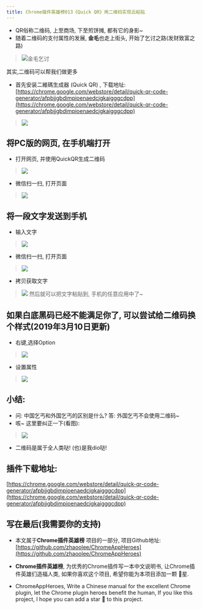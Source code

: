 ```yaml
---
title: Chrome插件英雄榜013《Quick QR》用二维码实现云粘贴
---
```

* QR俗称二维码, 上至商场, 下至煎饼摊, 都有它的身影~
* 随着二维码的支付属性的发展, **金毛**也走上街头, 开始了乞讨之路\(发财致富之路\)
> ![金毛乞讨](https://v2fy.com/asset/013_quick_qr/fb0a30e00de841cba30fac29b9a4c7ea.jpeg)

其实,二维码可以帮我们做更多

* 首先安装二維碼生成器 \(Quick QR\) , 下载地址: [https://chrome.google.com/webstore/detail/quick-qr-code-generator/afpbjjgbdimpioenaedcjgkaigggcdpp](https://chrome.google.com/webstore/detail/quick-qr-code-generator/afpbjjgbdimpioenaedcjgkaigggcdpp)
> ![](https://v2fy.com/asset/013_quick_qr/4387b0c2c4114f89adb5f0daca4f0e7d.png)

## 将PC版的网页, 在手机端打开

* 打开网页, 并使用QuickQR生成二维码
> ![](https://v2fy.com/asset/013_quick_qr/eb68652407f44361938461fec4faf282.png)
* 微信扫一扫, 打开页面
> ![](https://v2fy.com/asset/013_quick_qr/67611ba21cb54df9a7a1f3aa9d890824.png)

## 将一段文字发送到手机

* 输入文字
> ![](https://v2fy.com/asset/013_quick_qr/bc7651c9224a425ca1b47ff8cc2f5adf.png)
* 微信扫一扫, 打开页面
> ![](https://v2fy.com/asset/013_quick_qr/7c785850f68341f8ab95a9db4663492e.png)
* 拷贝获取文字
> ![](https://v2fy.com/asset/013_quick_qr/2a929355f8dd4f9b87afcc68586a0047.png)
> 然后就可以把文字粘贴到, 手机的任意应用中了~

## 如果白底黑码已经不能满足你了, 可以尝试给二维码换个样式(2019年3月10日更新)
- 右键,选择Option
> ![](https://v2fy.com/asset/013_quick_qr/5b6ec96569c448bc8e17906067bd28ea.png)
- 设置属性
> ![](https://v2fy.com/asset/013_quick_qr/85a23dfbd1d64738a808b0e7eb6ea6f5.png)





## 小结:

* 问: 中国乞丐和外国乞丐的区别是什么? 答: 外国乞丐不会使用二维码~
* 咳~ 这里要纠正一下\(看图\):
> ![](https://v2fy.com/asset/013_quick_qr/103772f5342e40ebafb810ac6360ab00.jpeg)
* 二维码是属于全人类哒! \(也\)是我dio哒!

## 插件下载地址:

[https://chrome.google.com/webstore/detail/quick-qr-code-generator/afpbjjgbdimpioenaedcjgkaigggcdpp](https://chrome.google.com/webstore/detail/quick-qr-code-generator/afpbjjgbdimpioenaedcjgkaigggcdpp)



## 写在最后\(我需要你的支持\)

* 本文属于**Chrome插件英雄榜** 项目的一部分, 项目Github地址: [https://github.com/zhaoolee/ChromeAppHeroes](https://github.com/zhaoolee/ChromeAppHeroes)

* **Chrome插件英雄榜**, 为优秀的Chrome插件写一本中文说明书, 让Chrome插件英雄们造福人类, 如果你喜欢这个项目, 希望你能为本项目添加一颗 🌟星.

* ChromeAppHeroes, Write a Chinese manual for the excellent Chrome plugin, let the Chrome plugin heroes benefit the human, If you like this project, I hope you can add a star 🌟 to this project.



